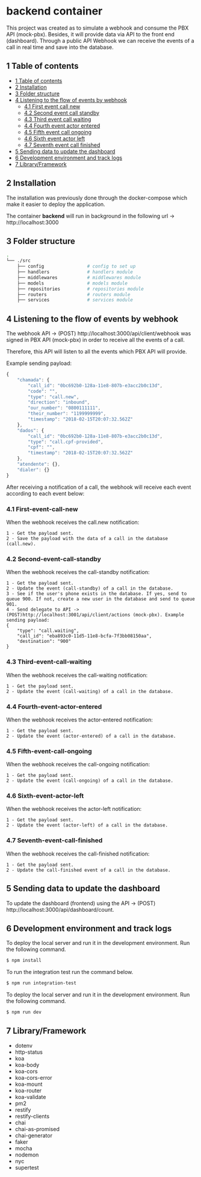 # backend container

This project was created as to simulate a webhook and consume the PBX API (mock-pbx). Besides, it will provide data via API to the front end (dashboard). Through a public API Webhook we can receive the events of a call in real time and save into the database.

## 1 Table of contents
- [1 Table of contents](#1-table-of-contents)
- [2 Installation](#2-installation)
- [3 Folder structure](#3-folder-structure)
- [4 Listening to the flow of events by webhook](#4-listening-to-the-flow-of-events-by-webhook)
    - [4.1 First event call new](#41-first-event-call-new)
    - [4.2 Second event call standby](#42-second-event-call-standby)
    - [4.3 Third event call waiting](#43-third-event-call-waiting)
    - [4.4 Fourth event actor entered](#44-fourth-event-actor-entered)
    - [4.5 Fifth event call ongoing](#45-fifth-event-call-ongoing)
    - [4.6 Sixth event actor left](#46-sixth-event-actor-left)
    - [4.7 Seventh event call finished](#47-seventh-event-call-finished)
- [5 Sending data to update the dashboard](#5-sending-data-to-update-the-dashboard)
- [6 Development environment and track logs](#6-development-environment-and-track-logs)
- [7 Library/Framework](#7-libraryframework)

## 2 Installation

The installation was previously done through the docker-compose which make it easier to deploy the application.


The container **backend** will run in background in the following url -> http://localhost:3000

## 3 Folder structure
```sh
.
└── ./src  
    ├── config                # config to set up
    ├── handlers              # handlers module
    ├── middlewares           # middlewares module
    ├── models                # models module
    ├── repositories          # repositories module
    ├── routers               # routers module
    ├── services              # services module
```

## 4 Listening to the flow of events by webhook

The webhook API -> (POST)
http://localhost:3000/api/client/webhook was signed in PBX API (mock-pbx) in order to receive all the events of a call.

Therefore, this API will listen to all the events which PBX API will provide.

Example sending payload:

```js
{
    "chamada": {
        "call_id": "0bc692b0-128a-11e8-807b-e3acc2b0c13d",
        "code": "",
        "type": "call.new",
        "direction": "inbound",
        "our_number": "0800111111",
        "their_number": "1199999999",
        "timestamp": "2018-02-15T20:07:32.562Z"
    },
    "dados": {
        "call_id": "0bc692b0-128a-11e8-807b-e3acc2b0c13d",
        "type": "call.cpf-provided",
        "cpf": "",
        "timestamp": "2018-02-15T20:07:32.562Z"
    },
    "atendente": {},
    "dialer": {}
}
```

After receiving a notification of a call, the webhook will receive each event according to each event below:

### 4.1 First-event-call-new
When the webhook receives the call.new notification:

    1 - Get the payload sent.
    2 - Save the payload with the data of a call in the database (call.new).

### 4.2 Second-event-call-standby
When the webhook receives the call-standby notification:

    1 - Get the payload sent.
    2 - Update the event (call-standby) of a call in the database.
    3 - See if the user's phone exists in the database. If yes, send to queue 900. If not, create a new user in the database and send to queue 901.
    4 - Send delegate to API -> (POST)http://localhost:3001/api/client/actions (mock-pbx). Example sending payload:
    {
	    "type": "call.waiting",
	    "call_id": "eba893c0-11d5-11e8-bcfa-7f3bb08150aa",
	    "destination": "900"
    }

### 4.3 Third-event-call-waiting
When the webhook receives the call-waiting notification:

    1 - Get the payload sent.
    2 - Update the event (call-waiting) of a call in the database.

### 4.4 Fourth-event-actor-entered
When the webhook receives the actor-entered notification:

    1 - Get the payload sent.
    2 - Update the event (actor-entered) of a call in the database.

### 4.5 Fifth-event-call-ongoing
When the webhook receives the call-ongoing notification:

    1 - Get the payload sent.
    2 - Update the event (call-ongoing) of a call in the database.

### 4.6 Sixth-event-actor-left
When the webhook receives the actor-left notification:

    1 - Get the payload sent.
    2 - Update the event (actor-left) of a call in the database.

### 4.7 Seventh-event-call-finished
When the webhook receives the call-finished notification:

    1 - Get the payload sent.
    2 - Update the call-finished event of a call in the database.

## 5 Sending data to update the dashboard
To update the dashboard (frontend) using the API ->  (POST) http://localhost:3000/api/dashboard/count.

## 6 Development environment and track logs

To deploy the local server and run it in the development environment. Run the following command.

```bash
$ npm install
```

To run the integration test run the command below.

```bash
$ npm run integration-test
```

To deploy the local server and run it in the development environment. Run the following command.

```bash
$ npm run dev
```

## 7 Library/Framework

* dotenv
* http-status
* koa
* koa-body
* koa-cors
* koa-cors-error
* koa-mount
* koa-router
* koa-validate
* pm2
* restify
* restify-clients
* chai
* chai-as-promised
* chai-generator
* faker
* mocha
* nodemon
* nyc
* supertest